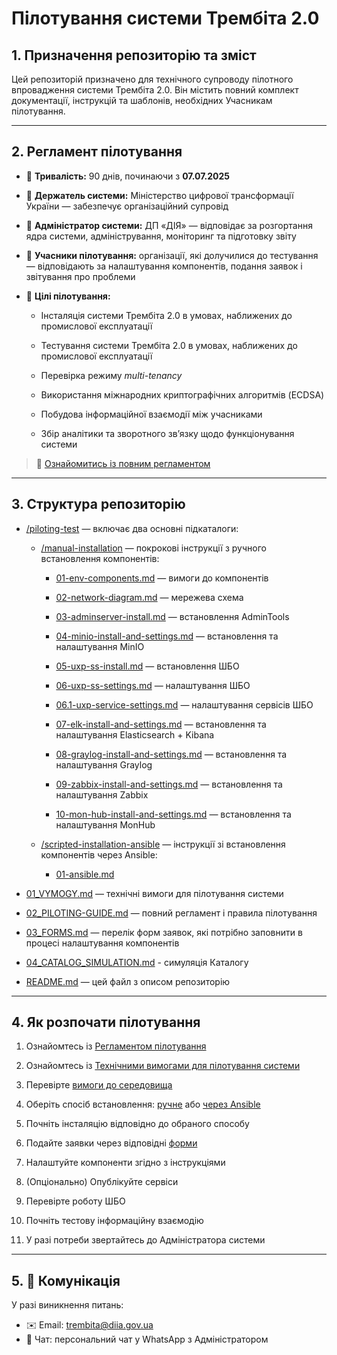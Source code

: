 # Пілотування системи Трембіта 2.0

## 1. Призначення репозиторію та зміст

Цей репозиторій призначено для технічного супроводу пілотного впровадження системи Трембіта 2.0. Він містить повний комплект документації, інструкцій та шаблонів, необхідних Учасникам пілотування.

---

## 2. Регламент пілотування

- 📅 **Тривалість:** 90 днів, починаючи з **07.07.2025**

- 👥 **Держатель системи:** Міністерство цифрової трансформації України — забезпечує організаційний супровід

- 👥 **Адміністратор системи:** ДП «ДІЯ» — відповідає за розгортання ядра системи, адміністрування, моніторинг та підготовку звіту

- 👥 **Учасники пілотування:** організації, які долучилися до тестування — відповідають за налаштування компонентів, подання заявок і звітування про проблеми

- 🎯 **Цілі пілотування:**

  - Інсталяція системи Трембіта 2.0 в умовах, наближених до промислової експлуатації

  - Тестування системи Трембіта 2.0 в умовах, наближених до промислової експлуатації
  
  - Перевірка режиму *multi-tenancy*

  - Використання міжнародних криптографічних алгоритмів (ECDSA)

  - Побудова інформаційної взаємодії між учасниками

  - Збір аналітики та зворотного зв’язку щодо функціонування системи

> 📖 [Ознайомитись із повним регламентом](02_PILOTING-GUIDE.md)

---

## 3. Структура репозиторію

- [/piloting-test](t2.0-client-instruction/piloting-test) — включає два основні підкаталоги:

  - [/manual-installation](t2.0-client-instruction/piloting-test/manual-installation) — покрокові інструкції з ручного встановлення компонентів:
  
    - [01-env-components.md](piloting-test/manual-installation/01-env-components.md) — вимоги до компонентів

    - [02-network-diagram.md](piloting-test/manual-installation/02-network-diagram.md) — мережева схема

    - [03-adminserver-install.md](piloting-test/manual-installation/03-adminserver-install.md) — встановлення AdminTools

    - [04-minio-install-and-settings.md](piloting-test/manual-installation/04-minio-install-and-settings.md) — встановлення та налаштування MinIO

    - [05-uxp-ss-install.md](piloting-test/manual-installation/05-uxp-ss-install.md) — встановлення ШБО

    - [06-uxp-ss-settings.md](piloting-test/manual-installation/06-uxp-ss-settings.md) — налаштування ШБО

    - [06.1-uxp-service-settings.md](piloting-test/manual-installation/06.1-uxp-service-settings.md) — налаштування сервісів ШБО

    - [07-elk-install-and-settings.md](piloting-test/manual-installation/07-elk-install-and-settings.md) — встановлення та налаштування Elasticsearch + Kibana

    - [08-graylog-install-and-settings.md](piloting-test/manual-installation/08-graylog-install-and-settings.md) — встановлення та налаштування Graylog

    - [09-zabbix-install-and-settings.md](piloting-test/manual-installation/09-zabbix-install-and-settings.md) — встановлення та налаштування Zabbix

    - [10-mon-hub-install-and-settings.md](piloting-test/manual-installation/10-mon-hub-install-and-settings.md) — встановлення та налаштування MonHub

  - [/scripted-installation-ansible](t2.0-client-instruction/piloting-test/scripted-installation-ansible) — інструкції зі встановлення компонентів через Ansible:
 
    - [01-ansible.md](/piloting-test/scripted-installation-ansible/01-ansible.md)

- [01_VYMOGY.md](01_VYMOGY.md) — технічні вимоги для пілотування системи

- [02_PILOTING-GUIDE.md](02_PILOTING-GUIDE.md) — повний регламент і правила пілотування

- [03_FORMS.md](03_FORMS.md) — перелік форм заявок, які потрібно заповнити в процесі налаштування компонентів

- [04_CATALOG_SIMULATION.md](04_CATALOG_SIMULATION.md) - симуляція Каталогу

- [README.md](t2.0-client-instruction/README.md) — цей файл з описом репозиторію

---

## 4. Як розпочати пілотування

1. Ознайомтесь із [Регламентом пілотування](02_PILOTING-GUIDE.md)

2. Ознайомтесь із [Технічними вимогами для пілотування системи](01_VYMOGY.md)

3. Перевірте [вимоги до середовища](piloting-test/manual-installation/01-env-components.md)

4. Оберіть спосіб встановлення: [ручне](piloting-test/manual-installation) або [через Ansible](piloting-test/script-installation)

5. Почніть інсталяцію відповідно до обраного способу

6. Подайте заявки через відповідні [форми](03_FORMS.md)

7. Налаштуйте компоненти згідно з інструкціями

8. (Опціонально) Опублікуйте сервіси

9. Перевірте роботу ШБО

10. Почніть тестову інформаційну взаємодію

11. У разі потреби звертайтесь до Адміністратора системи

---

## 5. 📩 Комунікація

У разі виникнення питань:

- ✉️ Email: [trembita@diia.gov.ua](mailto:trembita@diia.gov.ua)
- 💬 Чат: персональний чат у WhatsApp з Адміністратором
